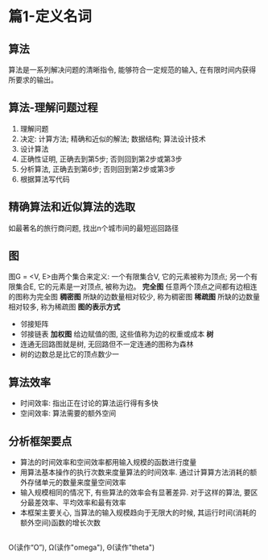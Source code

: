 # 篇1-定义名词

## 算法
算法是一系列解决问题的清晰指令, 能够符合一定规范的输入, 在有限时间内获得所要求的输出。

## 算法-理解问题过程
1. 理解问题
2. 决定: 计算方法; 精确和近似的解法; 数据结构; 算法设计技术
3. 设计算法
4. 正确性证明, 正确去到第5步; 否则回到第2步或第3步
5. 分析算法, 正确去到第6步; 否则回到第2步或第3步
6. 根据算法写代码

## 精确算法和近似算法的选取
如最著名的旅行商问题, 找出n个城市间的最短巡回路径

## 图
图G = <V, E>由两个集合来定义: 一个有限集合V, 它的元素被称为顶点; 另一个有限集合E, 它的元素是一对顶点, 被称为边。
**完全图**
任意两个顶点之间都有边相连的图称为完全图
**稠密图**
所缺的边数量相对较少, 称为稠密图
**稀疏图**
所缺的边数量相对较多, 称为稀疏图
**图的表示方式**
* 邻接矩阵
* 邻接链表
**加权图**
给边赋值的图, 这些值称为边的权重或成本
**树**
* 连通无回路图就是树, 无回路但不一定连通的图称为森林
* 树的边数总是比它的顶点数少一

## 算法效率
* 时间效率: 指出正在讨论的算法运行得有多快
* 空间效率: 算法需要的额外空间

## 分析框架要点
* 算法的时间效率和空间效率都用输入规模的函数进行度量
* 用算法基本操作的执行次数来度量算法的时间效率. 通过计算算方法消耗的额外存储单元的数量来度量空间效率
* 输入规模相同的情况下, 有些算法的效率会有显著差异. 对于这样的算法, 要区分最差效率、平均效率和最有效率
* 本框架主要关心, 当算法的输入规模趋向于无限大的时候, 其运行时间(消耗的额外空间)函数的增长次数

## 
O(读作“O”), Ω(读作"omega"), Θ(读作"theta")
